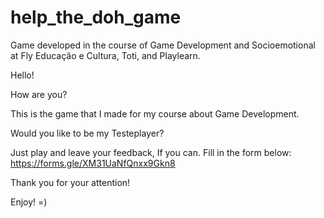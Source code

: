 # help_the_doh_game
Game developed in the course of Game Development and Socioemotional at Fly Educação e Cultura, Toti, and Playlearn.

Hello!

How are you?

This is the game that I made for my course about Game Development. 

Would you like to be my Testeplayer?

Just play and leave your feedback, If you can.
Fill in the form below: https://forms.gle/XM31UaNfQnxx9Gkn8

Thank you for your attention! 

Enjoy! =)
